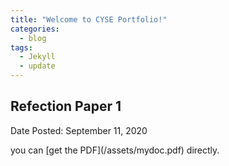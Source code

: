 ```yaml
---
title: "Welcome to CYSE Portfolio!"
categories:
  - blog
tags:
  - Jekyll
  - update
---
```


<div> 
  <h2> Refection Paper 1 </h2>
  <div class = "notice--warning">
    <p> Date Posted: September 11, 2020 </p>
  </div>
  <p> you can [get the PDF](/assets/mydoc.pdf) directly. </p>
</div>

